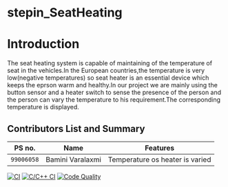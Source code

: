 # stepin_SeatHeating
# Introduction
The seat heating system is capable of maintaining of the temperature of seat in the vehicles.In the European countries,the temperature is very low(negative temperatures) so seat heater is an essential device which keeps the eprson warm and healthy.In our project we are mainly using the button sensor and a heater switch to sense the presence of the person and the person can vary the temperature to his requirement.The corresponding temperature is displayed.
## Contributors List and Summary
|PS no. |  Name   |    Features    |
|-------|---------|----------------|
| `99006058` | Bamini Varalaxmi |Temperature os heater is varied|


[![CI](https://github.com/Bamini-Varalaxmi/stepin_SeatHeating/actions/workflows/main.yml/badge.svg)](https://github.com/Bamini-Varalaxmi/stepin_SeatHeating/actions/workflows/main.yml)
[![C/C++ CI](https://github.com/Bamini-Varalaxmi/stepin_SeatHeating/actions/workflows/c-cpp.yml/badge.svg)](https://github.com/Bamini-Varalaxmi/stepin_SeatHeating/actions/workflows/c-cpp.yml)
[![Code Quality](https://www.code-inspector.com/project/28088/score/svg)](https://www.code-inspector.com)
